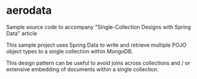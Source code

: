 # aerodata
Sample source code to accompany "Single-Collection Designs with Spring Data" article

This sample project uses Spring Data to write and retrieve multiple POJO object types to a single collection within MongoDB.

This design pattern can be useful to avoid joins across collections and / or extensive embedding of documents within a single collection.

